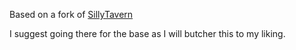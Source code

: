 Based on a fork of [SillyTavern](https://github.com/SillyTavern/SillyTavern)

I suggest going there for the base as I will butcher this to my liking.